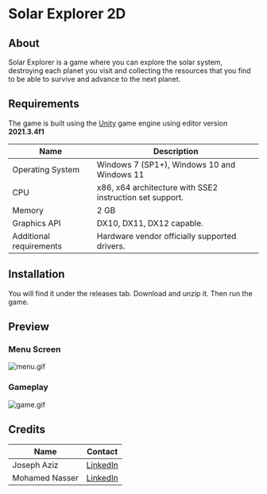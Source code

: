 # Solar Explorer 2D

## About

Solar Explorer is a game where you can explore the solar system, destroying each planet you visit and collecting the resources that you find to be able to survive and advance to the next planet.

## Requirements

The game is built using the [Unity](https://unity3d.com/) game engine using editor version **2021.3.4f1**

|Name | Description|
|----------|-------------|
| Operating System | Windows 7 (SP1+), Windows 10 and Windows 11|
| CPU | x86, x64 architecture with SSE2 instruction set support.|
| Memory | 2 GB|
|Graphics API |  DX10, DX11, DX12 capable.|
| Additional requirements | Hardware vendor officially supported drivers.|

## Installation

You will find it under the releases tab. Download and unzip it. Then run the game.

## Preview

### Menu Screen

![menu.gif](./Docs/menugif.gif)

### Gameplay

![game.gif](./Docs/gameplay.gif)

## Credits

|Name| Contact |
|----------|-------------|
|Joseph Aziz| [LinkedIn](https://www.linkedin.com/in/joseph-aziz-57248b200/)|
|Mohamed Nasser| [LinkedIn](https://www.linkedin.com/in/mn-gaafar/)|
